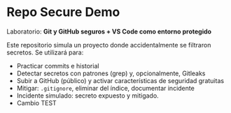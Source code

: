# Repo Secure Demo
Laboratorio: **Git y GitHub seguros + VS Code como entorno protegido**

Este repositorio simula un proyecto donde accidentalmente se filtraron secretos.
Se utilizará para:
- Practicar commits e historial
- Detectar secretos con patrones (grep) y, opcionalmente, Gitleaks
- Subir a GitHub (público) y activar características de seguridad gratuitas
- Mitigar: `.gitignore`, eliminar del índice, documentar incidente
- Incidente simulado: secreto expuesto y mitigado.
- Cambio TEST
